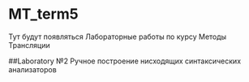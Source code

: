 # MT_term5
Тут будут появляться Лабораторные работы по курсу Методы Трансляции

##Laboratory №2
Ручное построение нисходящих синтаксических анализаторов
